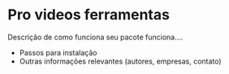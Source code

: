 # Pro videos ferramentas

Descrição de como funciona seu pacote funciona....

* Passos para instalação
* Outras informações relevantes (autores, empresas, contato)